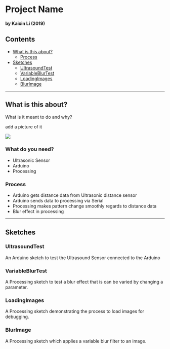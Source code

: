 # Project Name

**by Kaixin Li (2019)**

## Contents

- [What is this about?](#what-is-this-about)
  - [Process](#process)
- [Sketches](#sketches)
  - [UltrasoundTest](#ultrasoundtest)
  - [VariableBlurTest](#variableblurtest)
  - [LoadingImages](#loadingimages)
  - [BlurImage](#blurimage)

---

## What is this about?

What is it meant to do and why?

add a picture of it

![](https://media.istockphoto.com/photos/british-shorthair-cat-isolated-on-white-smiling-picture-id918529586?k=6&m=918529586&s=612x612&w=0&h=xHZKxXS_Ti7K4EfvDCbKF6jetZNpqkLVUl_C25u_IH0=)

### What do you need?

- Ultrasonic Sensor
- Arduino
- Processing

### Process

- Arduino gets distance data from Ultrasonic distance sensor
- Arduino sends data to processing via Serial
- Processing makes pattern change smoothly regards to distance data
- Blur effect in processing

---

## Sketches

### UltrasoundTest

An Arduino sketch to test the Ultrasound Sensor connected to the Arduino

### VariableBlurTest

A Processing sketch to test a blur effect that is can be varied by changing a parameter.

### LoadingImages

A Processing sketch demonstrating the process to load images for debugging.

### BlurImage

A Processing sketch which applies a variable blur filter to an image.
